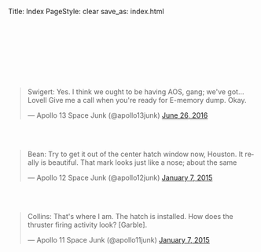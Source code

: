 Title: Index
PageStyle: clear
save_as: index.html

<br />

<br />

<br />

<br />

<br />

<br />

<br />

<blockquote class="twitter-tweet" data-lang="en"><p lang="en" dir="ltr">Swigert: Yes. I think we ought to be having AOS, gang; we&#39;ve got... Lovell Give me a call when you&#39;re ready for E-memory dump. Okay.</p>&mdash; Apollo 13 Space Junk (@apollo13junk) <a href="https://twitter.com/apollo13junk/status/746895028153245696">June 26, 2016</a></blockquote>
<script async src="//platform.twitter.com/widgets.js" charset="utf-8"></script>

<br />

<br />

<div style="align:right;"><blockquote class="twitter-tweet" lang="en"><p>Bean: Try to get it out of the center hatch window now, Houston. It really is beautiful. That mark looks just like a nose; about the same</p>&mdash; Apollo 12 Space Junk (@apollo12junk) <a href="https://twitter.com/apollo12junk/status/552697699582357504">January 7, 2015</a></blockquote>
<script async src="//platform.twitter.com/widgets.js" charset="utf-8"></script>
</div>

<br />

<br />

<blockquote class="twitter-tweet" lang="en"><p>Collins: That&#39;s where I am. The hatch is installed. How does the thruster firing activity look? [Garble].</p>&mdash; Apollo 11 Space Junk (@apollo11junk) <a href="https://twitter.com/apollo11junk/status/552671865572163584">January 7, 2015</a></blockquote>
<script async src="//platform.twitter.com/widgets.js" charset="utf-8"></script>

